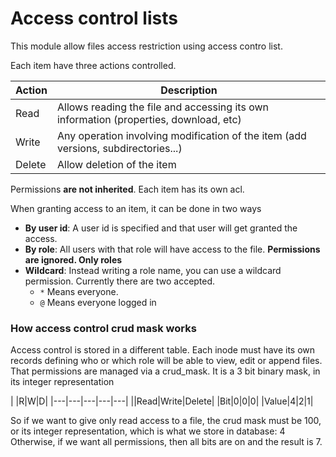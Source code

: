 # Access control lists

This module allow files access restriction using access contro list.

Each item have three actions controlled.

|Action|Description|
|------|-----------|
|Read| Allows reading the file and accessing its own information (properties, download, etc)|
|Write| Any operation involving modification of the item (add versions, subdirectories...)|
|Delete| Allow deletion of the item|

Permissions **are not inherited**. Each item has its own acl.

When granting access to an item, it can be done in two ways

- **By user id**: A user id is specified and that user will get granted the access.
- **By role**: All users with that role will have access to the file. **Permissions are ignored. Only roles**
- **Wildcard**: Instead writing a role name, you can use a wildcard permission. Currently there are two accepted.
    - `*` Means everyone.
    - `@` Means everyone logged in




### How access control crud mask works

Access control is stored in a different table. Each inode must have its own records defining who or which role
will be able to view, edit or append files.
That permissions are managed via a crud_mask. It is a 3 bit binary mask, in its integer representation



| |R|W|D|
|---|---|---|---|---|
||Read|Write|Delete|
|Bit|0|0|0|
|Value|4|2|1|

So if we want to give only read access to a file, the crud mask must be 100, or its integer representation, which is what we store in database: 4
Otherwise, if we want all permissions, then all bits are on and the result is 7.
